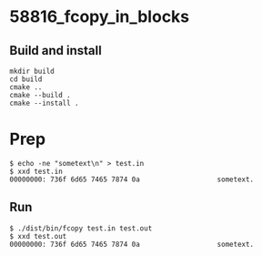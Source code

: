 # 58816_fcopy_in_blocks

## Build and install

```shell
mkdir build
cd build
cmake ..
cmake --build .
cmake --install .
```

# Prep

```
$ echo -ne "sometext\n" > test.in
$ xxd test.in
00000000: 736f 6d65 7465 7874 0a                   sometext.
```

## Run

```shell
$ ./dist/bin/fcopy test.in test.out
$ xxd test.out
00000000: 736f 6d65 7465 7874 0a                   sometext.
```

